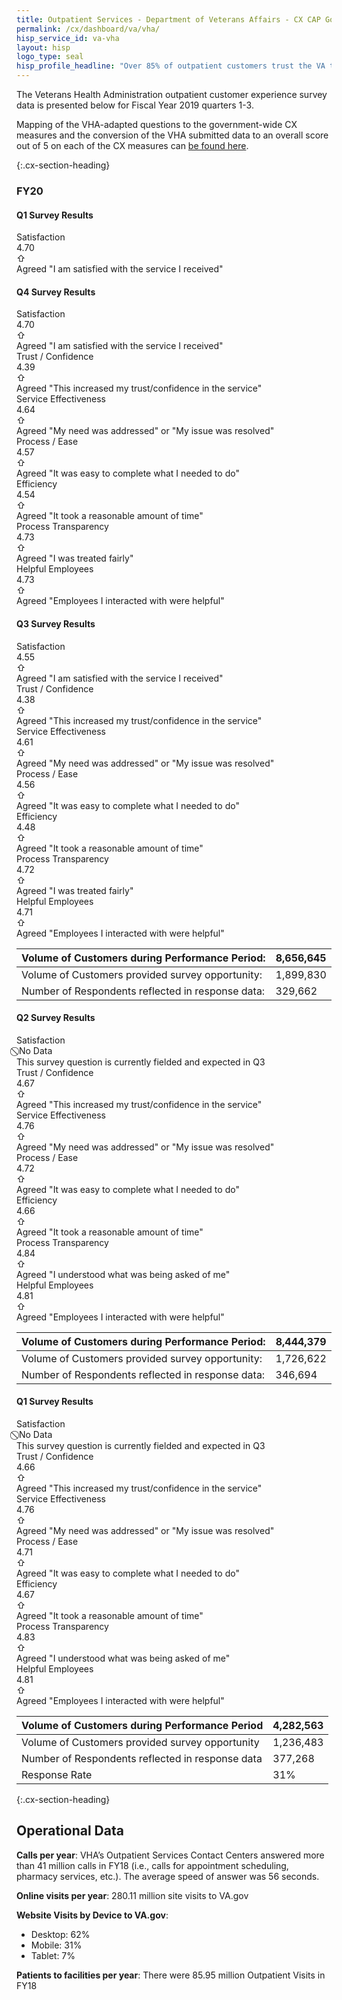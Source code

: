 ```yaml
---
title: Outpatient Services - Department of Veterans Affairs - CX CAP Goal Dashboard
permalink: /cx/dashboard/va/vha/
hisp_service_id: va-vha
layout: hisp
logo_type: seal
hisp_profile_headline: "Over 85% of outpatient customers trust the VA to fulfill the country's commitment to Veterans"
---
```


The Veterans Health Administration outpatient customer experience survey data is presented below for Fiscal Year 2019 quarters 1-3.

Mapping of the VHA-adapted questions to the government-wide CX measures and the conversion of the VHA submitted data to an overall score out of 5 on each of the CX measures can <a href="{{ site.baseurl }}/cx/dashboard/supportingdocs/VHA-FY19-DataDetail.xlsx">be found here</a>.

{:.cx-section-heading}

### FY20

#### Q1 Survey Results


<div class="survey-result-box">
	<div class="survey-result-stats">
		<span class="survey-question">Satisfaction</span>
		<div class="survey-score">
			<div class="survey-avg-score">4.70</div>
			<div class="star-rating" style="--rating: 4.70;" aria-label="Rating of this product is 4.70 out of 5."></div>
			<span class="survey-trend-arrow survey-no-arrow">⇧</span>
		</div>
	</div>
	<div class="survey-question-description">Agreed "I am satisfied with the service I received"</div>
</div>

#### Q4 Survey Results

<div class="survey-result-box">
	<div class="survey-result-stats">
		<span class="survey-question">Satisfaction</span>
		<div class="survey-score">
			<div class="survey-avg-score">4.70</div>
			<div class="star-rating" style="--rating: 4.70;" aria-label="Rating of this product is 4.70 out of 5."></div>
			<span class="survey-trend-arrow survey-no-arrow">⇧</span>
		</div>
	</div>
	<div class="survey-question-description">Agreed "I am satisfied with the service I received"</div>
</div>

<div class="survey-result-box">
	<div class="survey-result-stats">
		<span class="survey-question">Trust / Confidence</span>
		<div class="survey-score">
			<div class="survey-avg-score">4.39</div>
			<div class="star-rating" style="--rating: 4.39;" aria-label="Rating of this product is 4.39 out of 5."></div>
			<span class="survey-trend-arrow survey-no-arrow">⇧</span>
		</div>
	</div>
	<div class="survey-question-description">Agreed "This increased my trust/confidence in the service"</div>
</div>

<div class="survey-result-box">
	<div class="survey-result-stats">
		<span class="survey-question">Service Effectiveness</span>
		<div class="survey-score">
			<div class="survey-avg-score">4.64</div>
			<div class="star-rating" style="--rating: 4.64;" aria-label="Rating of this product is 4.64 out of 5."></div>
			<span class="survey-trend-arrow survey-no-arrow">⇧</span>
		</div>
	</div>
	<div class="survey-question-description">Agreed "My need was addressed" or "My issue was resolved"</div>
</div>

<div class="survey-result-box">
	<div class="survey-result-stats">
		<span class="survey-question">Process / Ease</span>
		<div class="survey-score">
			<div class="survey-avg-score">4.57</div>
			<div class="star-rating" style="--rating: 4.57;" aria-label="Rating of this product is 4.57 out of 5."></div>
			<span class="survey-trend-arrow survey-no-arrow">⇧</span>
		</div>
	</div>
	<div class="survey-question-description">Agreed "It was easy to complete what I needed to do"</div>
</div>

<div class="survey-result-box">
	<div class="survey-result-stats">
		<span class="survey-question">Efficiency</span>
		<div class="survey-score">
			<div class="survey-avg-score">4.54</div>
			<div class="star-rating" style="--rating: 4.54;" aria-label="Rating of this product is 4.54 out of 5."></div>
			<span class="survey-trend-arrow survey-no-arrow">⇧</span>
		</div>
	</div>
	<div class="survey-question-description">Agreed "It took a reasonable amount of time"</div>
</div>

<div class="survey-result-box">
	<div class="survey-result-stats">
		<span class="survey-question">Process Transparency</span>
		<div class="survey-score">
			<div class="survey-avg-score">4.73</div>
			<div class="star-rating" style="--rating: 4.73;" aria-label="Rating of this product is 4.73 out of 5."></div>
			<span class="survey-trend-arrow survey-no-arrow">⇧</span>
		</div>
	</div>
	<div class="survey-question-description">Agreed "I was treated fairly"</div>
</div>

<div class="survey-result-box">
	<div class="survey-result-stats">
		<span class="survey-question">Helpful Employees</span>
		<div class="survey-score">
			<div class="survey-avg-score">4.73</div>
			<div class="star-rating" style="--rating: 4.73;" aria-label="Rating of this product is 4.73 out of 5."></div>
			<span class="survey-trend-arrow survey-no-arrow">⇧</span>
		</div>
	</div>
	<div class="survey-question-description">Agreed "Employees I interacted with were helpful"</div>
</div>


#### Q3 Survey Results

<div class="survey-result-box">
	<div class="survey-result-stats">
		<span class="survey-question">Satisfaction</span>
		<div class="survey-score">
			<div class="survey-avg-score">4.55</div>
			<div class="star-rating" style="--rating: 4.55;" aria-label="Rating of this product is 4.55 out of 5."></div>
			<span class="survey-trend-arrow survey-no-arrow">⇧</span>
		</div>
	</div>
	<div class="survey-question-description">Agreed "I am satisfied with the service I received"</div>
</div>

<div class="survey-result-box">
	<div class="survey-result-stats">
		<span class="survey-question">Trust / Confidence</span>
		<div class="survey-score">
			<div class="survey-avg-score">4.38</div>
			<div class="star-rating" style="--rating: 4.38;" aria-label="Rating of this product is 4.38 out of 5."></div>
			<span class="survey-trend-arrow survey-no-arrow">⇧</span>
		</div>
	</div>
	<div class="survey-question-description">Agreed "This increased my trust/confidence in the service"</div>
</div>

<div class="survey-result-box">
	<div class="survey-result-stats">
		<span class="survey-question">Service Effectiveness</span>
		<div class="survey-score">
			<div class="survey-avg-score">4.61</div>
			<div class="star-rating" style="--rating: 4.61;" aria-label="Rating of this product is 4.61 out of 5."></div>
			<span class="survey-trend-arrow survey-no-arrow">⇧</span>
		</div>
	</div>
	<div class="survey-question-description">Agreed "My need was addressed" or "My issue was resolved"</div>
</div>

<div class="survey-result-box">
	<div class="survey-result-stats">
		<span class="survey-question">Process / Ease</span>
		<div class="survey-score">
			<div class="survey-avg-score">4.56</div>
			<div class="star-rating" style="--rating: 4.56;" aria-label="Rating of this product is 4.56 out of 5."></div>
			<span class="survey-trend-arrow survey-no-arrow">⇧</span>
		</div>
	</div>
	<div class="survey-question-description">Agreed "It was easy to complete what I needed to do"</div>
</div>

<div class="survey-result-box">
	<div class="survey-result-stats">
		<span class="survey-question">Efficiency</span>
		<div class="survey-score">
			<div class="survey-avg-score">4.48</div>
			<div class="star-rating" style="--rating: 4.48;" aria-label="Rating of this product is 4.48 out of 5."></div>
			<span class="survey-trend-arrow survey-no-arrow">⇧</span>
		</div>
	</div>
	<div class="survey-question-description">Agreed "It took a reasonable amount of time"</div>
</div>

<div class="survey-result-box">
	<div class="survey-result-stats">
		<span class="survey-question">Process Transparency</span>
		<div class="survey-score">
			<div class="survey-avg-score">4.72</div>
			<div class="star-rating" style="--rating: 4.72;" aria-label="Rating of this product is 4.72 out of 5."></div>
			<span class="survey-trend-arrow survey-no-arrow">⇧</span>
		</div>
	</div>
	<div class="survey-question-description">Agreed "I was treated fairly"</div>
</div>

<div class="survey-result-box">
	<div class="survey-result-stats">
		<span class="survey-question">Helpful Employees</span>
		<div class="survey-score">
			<div class="survey-avg-score">4.71</div>
			<div class="star-rating" style="--rating: 4.71;" aria-label="Rating of this product is 4.71 out of 5."></div>
			<span class="survey-trend-arrow survey-no-arrow">⇧</span>
		</div>
	</div>
	<div class="survey-question-description">Agreed "Employees I interacted with were helpful"</div>
</div>

| Volume of Customers during Performance Period:    | 8,656,645 |
|---------------------------------------------------|-----------|
| Volume of Customers provided survey opportunity:  | 1,899,830 |
| Number of Respondents reflected in response data: | 329,662   |


#### Q2 Survey Results

<div class="survey-result-box survey-no-data">
	<div class="survey-result-stats">
		<span class="survey-question">Satisfaction</span>
		<div class="survey-score">
			<span class="survey-avg-score"> ⃠ No Data</span>
		</div>
	</div>
	<div class="survey-question-description">This survey question is currently fielded and expected in Q3</div>
</div>

<div class="survey-result-box">
	<div class="survey-result-stats">
		<span class="survey-question">Trust / Confidence</span>
		<div class="survey-score">
			<div class="survey-avg-score">4.67</div>
			<div class="star-rating" style="--rating: 4.67;" aria-label="Rating of this product is 4.67 out of 5."></div>
			<span class="survey-trend-arrow survey-no-arrow">⇧</span>
		</div>
	</div>
	<div class="survey-question-description">Agreed "This increased my trust/confidence in the service"</div>
</div>

<div class="survey-result-box">
	<div class="survey-result-stats">
		<span class="survey-question">Service Effectiveness</span>
		<div class="survey-score">
			<div class="survey-avg-score">4.76</div>
			<div class="star-rating" style="--rating: 4.76;" aria-label="Rating of this product is 4.76 out of 5."></div>
			<span class="survey-trend-arrow survey-no-arrow">⇧</span>
		</div>
	</div>
	<div class="survey-question-description">Agreed "My need was addressed" or "My issue was resolved"</div>
</div>

<div class="survey-result-box">
	<div class="survey-result-stats">
		<span class="survey-question">Process / Ease</span>
		<div class="survey-score">
			<div class="survey-avg-score">4.72</div>
			<div class="star-rating" style="--rating: 4.72;" aria-label="Rating of this product is 4.72 out of 5."></div>
			<span class="survey-trend-arrow survey-no-arrow">⇧</span>
		</div>
	</div>
	<div class="survey-question-description">Agreed "It was easy to complete what I needed to do"</div>
</div>

<div class="survey-result-box">
	<div class="survey-result-stats">
		<span class="survey-question">Efficiency</span>
		<div class="survey-score">
			<div class="survey-avg-score">4.66</div>
			<div class="star-rating" style="--rating: 4.66;" aria-label="Rating of this product is 4.66 out of 5."></div>
			<span class="survey-trend-arrow survey-no-arrow">⇧</span>
		</div>
	</div>
	<div class="survey-question-description">Agreed "It took a reasonable amount of time"</div>
</div>

<div class="survey-result-box">
	<div class="survey-result-stats">
		<span class="survey-question">Process Transparency</span>
		<div class="survey-score">
			<div class="survey-avg-score">4.84</div>
			<div class="star-rating" style="--rating: 4.84;" aria-label="Rating of this product is 4.84 out of 5."></div>
			<span class="survey-trend-arrow survey-no-arrow">⇧</span>
		</div>
	</div>
	<div class="survey-question-description">Agreed "I understood what was being asked of me"</div>
</div>


<div class="survey-result-box">
	<div class="survey-result-stats">
		<span class="survey-question">Helpful Employees</span>
		<div class="survey-score">
			<div class="survey-avg-score">4.81</div>
			<div class="star-rating" style="--rating: 4.81;" aria-label="Rating of this product is 4.81 out of 5."></div>
			<span class="survey-trend-arrow survey-no-arrow">⇧</span>
		</div>
	</div>
	<div class="survey-question-description">Agreed "Employees I interacted with were helpful"</div>
</div>

| Volume of Customers during Performance Period:    | 8,444,379 |
|---------------------------------------------------|-----------|
| Volume of Customers provided survey opportunity:  | 1,726,622 |
| Number of Respondents reflected in response data: | 346,694   |


#### Q1 Survey Results

<div class="survey-result-box survey-no-data">
	<div class="survey-result-stats">
		<span class="survey-question">Satisfaction</span>
		<div class="survey-score">
			<span class="survey-avg-score"> ⃠ No Data</span>
		</div>
	</div>
	<div class="survey-question-description">This survey question is currently fielded and expected in Q3</div>
</div>

<div class="survey-result-box">
	<div class="survey-result-stats">
		<span class="survey-question">Trust / Confidence</span>
		<div class="survey-score">
			<div class="survey-avg-score">4.66</div>
			<div class="star-rating" style="--rating: 4.66;" aria-label="Rating of this product is 4.66 out of 5."></div>
			<span class="survey-trend-arrow survey-no-arrow">⇧</span>
		</div>		
	</div>
	<div class="survey-question-description">Agreed "This increased my trust/confidence in the service"</div>
</div>

<div class="survey-result-box">
	<div class="survey-result-stats">
		<span class="survey-question">Service Effectiveness</span>
		<div class="survey-score">
			<div class="survey-avg-score">4.76</div>
			<div class="star-rating" style="--rating: 4.76;" aria-label="Rating of this product is 4.76 out of 5."></div>
			<span class="survey-trend-arrow survey-no-arrow">⇧</span>
		</div>
	</div>
	<div class="survey-question-description">Agreed "My need was addressed" or "My issue was resolved"</div>
</div>

<div class="survey-result-box">
	<div class="survey-result-stats">
		<span class="survey-question">Process / Ease</span>
		<div class="survey-score">
			<div class="survey-avg-score">4.71</div>
			<div class="star-rating" style="--rating: 4.71;" aria-label="Rating of this product is 4.71 out of 5."></div>
			<span class="survey-trend-arrow survey-no-arrow">⇧</span>
		</div>
	</div>
	<div class="survey-question-description">Agreed "It was easy to complete what I needed to do"</div>
</div>

<div class="survey-result-box">
	<div class="survey-result-stats">
		<span class="survey-question">Efficiency</span>
		<div class="survey-score">
			<div class="survey-avg-score">4.67</div>
			<div class="star-rating" style="--rating: 4.67;" aria-label="Rating of this product is 4.67 out of 5."></div>
			<span class="survey-trend-arrow survey-no-arrow">⇧</span>
		</div>
	</div>
	<div class="survey-question-description">Agreed "It took a reasonable amount of time"</div>
</div>

<div class="survey-result-box">
	<div class="survey-result-stats">
		<span class="survey-question">Process Transparency</span>
		<div class="survey-score">
			<div class="survey-avg-score">4.83</div>
			<div class="star-rating" style="--rating: 4.83;" aria-label="Rating of this product is 4.83 out of 5."></div>
			<span class="survey-trend-arrow survey-no-arrow">⇧</span>
		</div>
	</div>
	<div class="survey-question-description">Agreed "I understood what was being asked of me"</div>
</div>


<div class="survey-result-box">
	<div class="survey-result-stats">
		<span class="survey-question">Helpful Employees</span>
		<div class="survey-score">
			<div class="survey-avg-score">4.81</div>
			<div class="star-rating" style="--rating: 4.81;" aria-label="Rating of this product is 4.81 out of 5."></div>
			<span class="survey-trend-arrow survey-no-arrow">⇧</span>
		</div>
	</div>
	<div class="survey-question-description">Agreed "Employees I interacted with were helpful"</div>
</div>

| Volume of Customers during Performance Period    | 4,282,563 |
|---------------------------------------------------|-----------|
| Volume of Customers provided survey opportunity  | 1,236,483 |
| Number of Respondents reflected in response data | 377,268   |
| Response Rate | 31%   |

{:.cx-section-heading}

## Operational Data

**Calls per year**: VHA’s Outpatient Services Contact Centers answered more than 41 million calls in FY18 (i.e., calls for appointment scheduling, pharmacy services, etc.). The average speed of answer was 56 seconds.

**Online visits per year**:  280.11 million site visits to VA.gov

**Website Visits by Device to VA.gov**:

- Desktop: 62%
- Mobile: 31%
- Tablet:  7%

**Patients to facilities per year**:  There were 85.95 million Outpatient Visits in FY18

